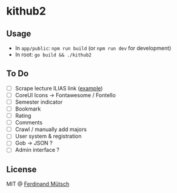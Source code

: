 # kithub2

## Usage
* In `app/public`: `npm run build` (or `npm run dev` for development)
* In root: `go build && ./kithub2` 

## To Do
* [ ] Scrape lecture ILIAS link ([example](https://ilias.studium.kit.edu/Customizing/global/CourseDataWS.php/gguid/0xCE28F14B66E14F2994EEBD97DF618A7A))
* [ ] CoreUI Icons -> Fontawesome / Fontello
* [ ] Semester indicator
* [ ] Bookmark
* [ ] Rating
* [ ] Comments
* [ ] Crawl / manually add majors
* [ ] User system & registration
* [ ] Gob -> JSON ?
* [ ] Admin interface ?

## License
MIT @ [Ferdinand Mütsch](https://muetsch.io)
